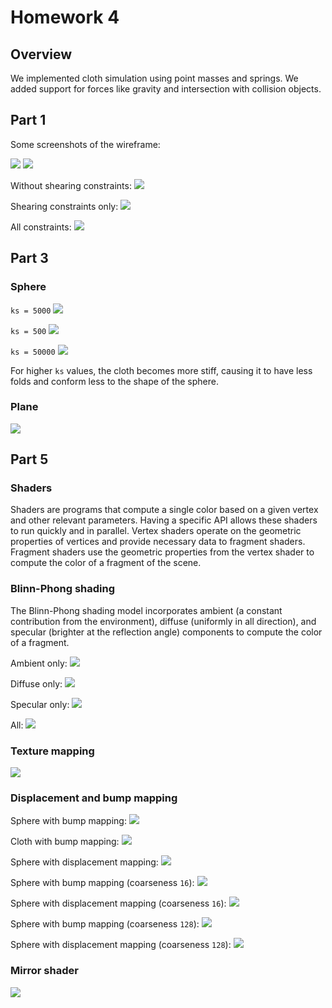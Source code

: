 # Homework 4

## Overview

We implemented cloth simulation using point masses and springs. We added support for forces like gravity and intersection with collision objects.

## Part 1

Some screenshots of the wireframe:

![](images/p1_full_mesh.png)
![](images/p1_zoomed_mesh.png)

Without shearing constraints:
![](images/p1_wo_shearing.png)

Shearing constraints only:
![](images/p1_shearing_only.png)

All constraints:
![](images/p1_all.png)

## Part 3

### Sphere

`ks = 5000`
![](images/p3_5000.png)

`ks = 500`
![](images/p3_500.png)

`ks = 50000`
![](images/p3_50000.png)

For higher `ks` values, the cloth becomes more stiff, causing it to have less folds and conform less to the shape of the sphere.

### Plane
![](images/p3_plane.png)

## Part 5

### Shaders

Shaders are programs that compute a single color based on a given vertex and other relevant parameters. Having a specific API allows these shaders to run quickly and in parallel.
Vertex shaders operate on the geometric properties of vertices and provide necessary data to fragment shaders. Fragment shaders use the geometric properties from the vertex shader
to compute the color of a fragment of the scene.

### Blinn-Phong shading

The Blinn-Phong shading model incorporates ambient (a constant contribution from the environment), diffuse (uniformly in all direction), and specular (brighter at the reflection angle) components to compute the color of a fragment.

Ambient only:
![](images/p5_t2_ambient_only.png)

Diffuse only:
![](images/p5_t2_diffuse_only.png)

Specular only:
![](images/p5_t2_specular_only.png)

All:
![](images/p5_t2_all.png)

### Texture mapping

![](images/p5_t3.png)

### Displacement and bump mapping

Sphere with bump mapping:
![](images/p5_sphere_bump.png)

Cloth with bump mapping:
![](images/p5_cloth_bump.png)

Sphere with displacement mapping:
![](images/p5_sphere_displacement.png)

Sphere with bump mapping (coarseness `16`):
![](images/p5_sphere_bump_16.png)

Sphere with displacement mapping (coarseness `16`):
![](images/p5_sphere_displacement_16.png)

Sphere with bump mapping (coarseness `128`):
![](images/p5_sphere_bump_128.png)

Sphere with displacement mapping (coarseness `128`):
![](images/p5_sphere_displacement_128.png)

### Mirror shader

![](images/p5_t5.png)
